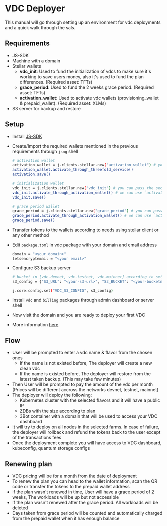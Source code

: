 # VDC Deployer

This manual will go through setting up an environment for vdc deployments and a quick walk through the sals.

## Requirements

- JS-SDK
- Machine with a domain
- Stellar wallets
  - **vdc_init**: Used to fund the initialization of vdcs to make sure it's working to save users money, also it's used to fund the plan differences. (Required asset: TFTs)
  - **grace_period**: Used to fund the 2 weeks grace period. (Required asset: TFTs)
  - **activation_wallet**: Used to activate vdc wallets (provisioning_wallet & prepaid_wallet). (Required asset: XLMs)
- S3 server for backup and restore

## Setup

- Install [JS-SDK](https://threefoldtech.github.io/js-sdk/wiki/#/./quick_start)
- Create/Import the required wallets mentioned in the previous requirements through `jsng` shell

  ```bash
  # activation wallet
  activation_wallet = j.clients.stellar.new("activation_wallet") # you can pass the secret if you have a wallet already, and skip the activation step
  activation_wallet.activate_through_threefold_service()
  activation.save()

  # initialization wallet
  vdc_init = j.clients.stellar.new("vdc_init") # you can pass the secret if you have a wallet already, and skip the activation step
  vdc_init.activate_through_activation_wallet() # we can use `activate_through_threefold_service() too but not available all the time
  vdc_init.save()

  # grace period wallet
  grace_period = j.clients.stellar.new("grace_period") # you can pass the secret if you have a wallet already, and skip the activation step
  grace_period.activate_through_activation_wallet() # we can use `activate_through_threefold_service() too but not available all the time
  grace_period.save()
  ```

- Transfer tokens to the wallets according to needs using stellar client or any other method
- Edit `package.toml` in vdc package with your domain and email address

  ```bash
  domain = "<your domain>"
  letsencryptemail = "<your email>"
  ```

- Configure S3 backup server

  ```bash
  # bucket in [vdc-devnet, vdc-testnet, vdc-mainnet] according to setup
  s3_config = {"S3_URL": "<your-s3-url>", "S3_BUCKET": "<your-bucketname>", "S3_AK": "<your-access-key>", "S3_SK": "<your-secret-key>"}

  j.core.config.set("VDC_S3_CONFIG", s3_config)
  ```

- Install `vdc` and `billing` packages through admin dashboard or server shell
- Now visit the domain and you are ready to deploy your first VDC
- More information [here](https://vdc.threefold.io/)

## Flow

- User will be prompted to enter a vdc name & flavor from the chosen ones
  - If the name is not existed before, The deployer will create a new clean vdc
  - If the name is existed before, The deployer will restore from the latest taken backup. (This may take few minutes)
- Then User will be prompted to pay the amount of the vdc per month (Prices will be different accross the networks devnet, testnet, mainnet)
- The deployer will deploy the following:
  - Kubernetes cluster with the selected flavors and it will have a public IP
  - ZDBs with the size according to plan
  - 3Bot container with a domain that will be used to access your VDC dashboard
- It will try to deploy on all nodes in the selected farms. In case of failure, the deployer will rollback and refund the tokens back to the user except of the transactions fees
- Once the deployment complete you will have access to VDC dashboard, kubeconfig, quantum storage configs

## Renewing plan

- VDC pricing will be for a month from the date of deployment
- To renew the plan you can head to the wallet information, scan the QR code or transfer the tokens to the prepaid wallet address
- If the plan wasn't renewed in time, User will have a grace period of 2 weeks, The workloads will be up but not accessible
- If the plan wasn't renewed after the grace period. All workloads will be deleted
- Days taken from grace period will be counted and automatically charged from the prepaid wallet when it has enough balance
